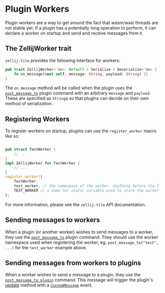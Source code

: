# Plugin Workers

Plugin workers are a way to get around the fact that wasm/wasi threads are not stable yet. If a plugin has a potentially long operation to perform, it can declare a worker on startup and send and receive messages from it.

## The ZellijWorker trait
`zellij-tile` provides the following interface for workers:

```rust
pub trait ZellijWorker<'de>: Default + Serialize + Deserialize<'de> {
    fn on_message(&mut self, message: String, payload: String) {}
}
```

The `on_message` method will be called when the plugin uses the [`post_message_to`](./plugin-api-commands.md#post_message_to) plugin command with an arbitrary `message` and `payload`. These are specified as `String`s so that plugins can decide on their own method of serialization.

## Registering Workers
To register workers on startup, plugins can use the `register_worker` macro like so:

```rust

pub struct TestWorker {
    // ...
}
impl ZellijWorker for TestWorker {
    // ...
}
register_worker!(
    TestWorker,
    test_worker, // the namespace of the worker, anything before the final _worker will be the worker namespace
    TEST_WORKER // a name for static variable used to store the worker state between invocations
);
```

For more information, please see the `zellij-tile` API documentation.

## Sending messages to workers
When a plugin (or another worker) wishes to send messages to a worker, they use the [`post_message_to`](./plugin-api-commands#post_message_to) plugin command. They should use the worker namespace used when registering the worker, eg. `post_message_to("test", ...)` for the `test_worker` example above.

## Sending messages from workers to plugins
When a worker wishes to send a message to a plugin, they use the [`post_message_to_plugin`](./plugin-api-commands#post_message_to_plugin) command. This message will trigger the plugin's [update](./plugin-api-lifecycle.md#update) method with a [`CustomMessage`](./plugin-api-events.md#CustomMessage) event.
